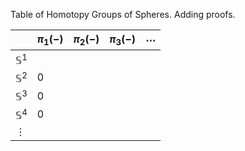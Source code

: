 Table of Homotopy Groups of Spheres. Adding proofs.



|  | $\pi_1(-)$ | $\pi_2(-)$ | $\pi_3(-)$ | $\cdots$ |
| ---- | ---- | ---- | ---- | ---- |
| $\mathbb{S}^1$ |  |  |  |  |
| $\mathbb{S}^2$ | 0  |  |  |  |
| $\mathbb{S}^3$ | 0 |  |  |  |
| $\mathbb{S}^4$ | 0 |  |  |  |
| $\vdots$  |  |  |  |  |

